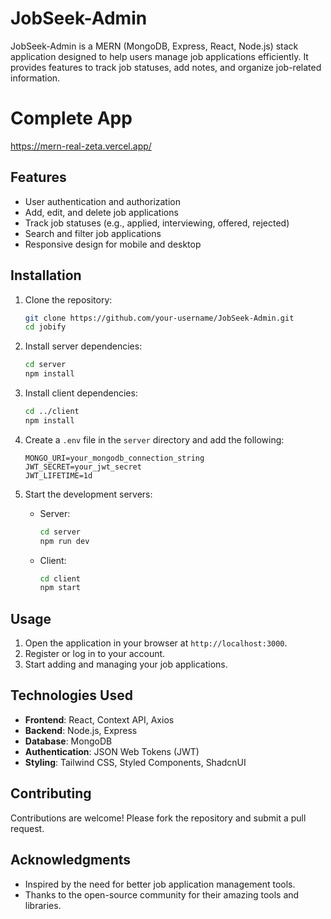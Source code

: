# JobSeek-Admin

JobSeek-Admin is a MERN (MongoDB, Express, React, Node.js) stack application designed to help users manage job applications efficiently. It provides features to track job statuses, add notes, and organize job-related information.

# Complete App
 https://mern-real-zeta.vercel.app/

## Features

- User authentication and authorization
- Add, edit, and delete job applications
- Track job statuses (e.g., applied, interviewing, offered, rejected)
- Search and filter job applications
- Responsive design for mobile and desktop

## Installation

1. Clone the repository:
    ```bash
    git clone https://github.com/your-username/JobSeek-Admin.git
    cd jobify
    ```

2. Install server dependencies:
    ```bash
    cd server
    npm install
    ```

3. Install client dependencies:
    ```bash
    cd ../client
    npm install
    ```

4. Create a `.env` file in the `server` directory and add the following:
    ```
    MONGO_URI=your_mongodb_connection_string
    JWT_SECRET=your_jwt_secret
    JWT_LIFETIME=1d
    ```

5. Start the development servers:
    - Server: 
      ```bash
      cd server
      npm run dev
      ```
    - Client:
      ```bash
      cd client
      npm start
      ```

## Usage

1. Open the application in your browser at `http://localhost:3000`.
2. Register or log in to your account.
3. Start adding and managing your job applications.

## Technologies Used

- **Frontend**: React, Context API, Axios
- **Backend**: Node.js, Express
- **Database**: MongoDB
- **Authentication**: JSON Web Tokens (JWT)
- **Styling**: Tailwind CSS, Styled Components, ShadcnUI

## Contributing

Contributions are welcome! Please fork the repository and submit a pull request.

## Acknowledgments

- Inspired by the need for better job application management tools.
- Thanks to the open-source community for their amazing tools and libraries.
